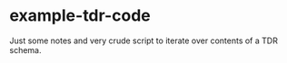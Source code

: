 # example-tdr-code
Just some notes and very crude script to iterate over contents of a TDR schema. 
